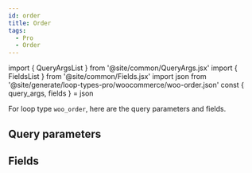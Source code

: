 ```yaml
---
id: order
title: Order
tags:
  - Pro
  - Order
---
```

import { QueryArgsList } from '@site/common/QueryArgs.jsx'
import { FieldsList } from '@site/common/Fields.jsx'
import json from '@site/generate/loop-types-pro/woocommerce/woo-order.json'
const { query_args, fields } = json

For loop type `woo_order`, here are the query parameters and fields.

## Query parameters

<QueryArgsList args={query_args} />

## Fields

<FieldsList fields={fields} />
